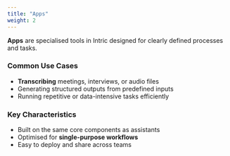 ```yaml
---
title: "Apps"
weight: 2
---
```



**Apps** are specialised tools in Intric designed for clearly defined processes and tasks.

### Common Use Cases
- **Transcribing** meetings, interviews, or audio files  
- Generating structured outputs from predefined inputs  
- Running repetitive or data-intensive tasks efficiently  

### Key Characteristics
- Built on the same core components as assistants  
- Optimised for **single-purpose workflows**  
- Easy to deploy and share across teams  
